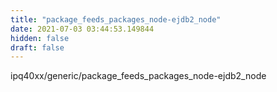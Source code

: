 ```yaml
---
title: "package_feeds_packages_node-ejdb2_node"
date: 2021-07-03 03:44:53.149844
hidden: false
draft: false
---
```


ipq40xx/generic/package_feeds_packages_node-ejdb2_node

